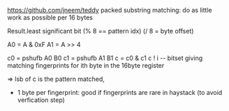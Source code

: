 https://github.com/jneem/teddy
packed substring matching: do as little work as possible per 16 bytes

Result.least significant bit (% 8 == pattern idx) (/ 8 = byte offset)

A0 = A & 0xF
A1 = A >> 4

c0 = pshufb A0 B0
c1 = pshufb A1 B1
c = c0 & c1
c ! i  -- bitset giving matching fingerprints for ith byte in the 16byte register

=> lsb of c is the pattern matched,

* 1 byte per fingerprint: good if fingerprints are rare in haystack (to avoid verfication step)
